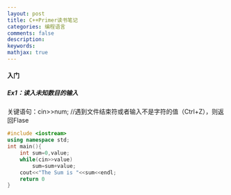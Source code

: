 ```yaml
---
layout: post
title: C++Primer读书笔记
categories: 编程语言
comments: false
description: 
keywords: 
mathjax: true
---
```

#### 入门
##### Ex1：读入未知数目的输入
关键语句：cin>>num; //遇到文件结束符或者输入不是字符的值（Ctrl+Z），则返回Flase
```C++
#include <iostream>
using namespace std;
int main(){
    int sum=0,value;
    while(cin>>value)
        sum=sum+value;
    cout<<"The Sum is "<<sum<<endl;
    return 0
}
```